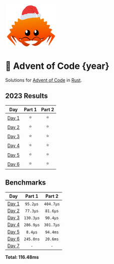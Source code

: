 <img src="./.assets/christmas_ferris.png" width="164">

# 🎄 Advent of Code {year}

Solutions for [Advent of Code](https://adventofcode.com/) in [Rust](https://www.rust-lang.org/).

<!--- advent_readme_stars table --->
## 2023 Results

| Day | Part 1 | Part 2 |
| :---: | :---: | :---: |
| [Day 1](https://adventofcode.com/2023/day/1) | ⭐ | ⭐ |
| [Day 2](https://adventofcode.com/2023/day/2) | ⭐ | ⭐ |
| [Day 3](https://adventofcode.com/2023/day/3) | ⭐ | ⭐ |
| [Day 4](https://adventofcode.com/2023/day/4) | ⭐ | ⭐ |
| [Day 5](https://adventofcode.com/2023/day/5) | ⭐ | ⭐ |
| [Day 6](https://adventofcode.com/2023/day/6) | ⭐ | ⭐ |
<!--- advent_readme_stars table --->

<!--- benchmarking table --->
## Benchmarks

| Day | Part 1 | Part 2 |
| :---: | :---: | :---:  |
| [Day 1](./src/bin/01.rs) | `95.2µs` | `404.7µs` |
| [Day 2](./src/bin/02.rs) | `77.3µs` | `81.6µs` |
| [Day 3](./src/bin/03.rs) | `130.3µs` | `90.4µs` |
| [Day 4](./src/bin/04.rs) | `286.9µs` | `301.7µs` |
| [Day 5](./src/bin/05.rs) | `8.4µs` | `94.4ms` |
| [Day 6](./src/bin/06.rs) | `245.0ns` | `20.6ms` |
| [Day 7](./src/bin/07.rs) | `-` | `-` |

**Total: 116.48ms**
<!--- benchmarking table --->